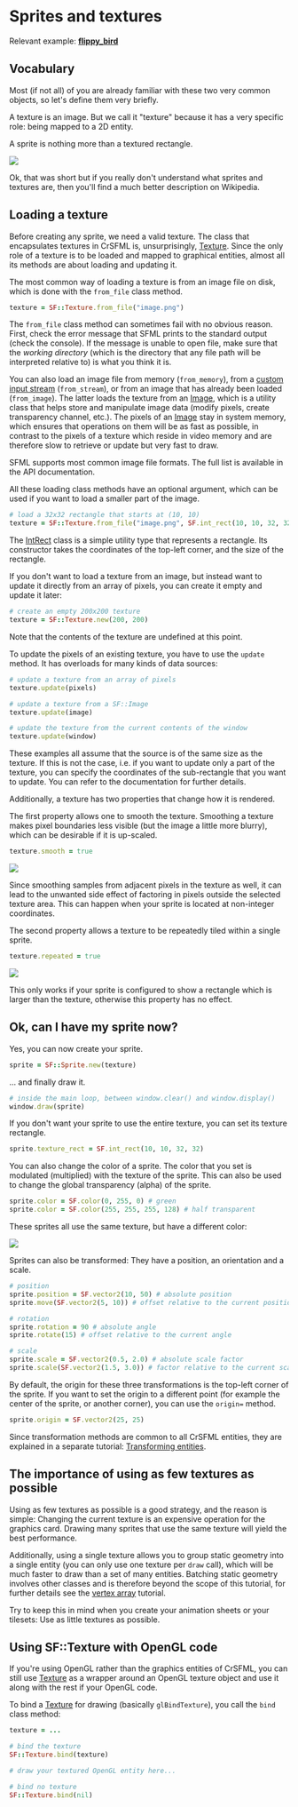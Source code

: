 # Sprites and textures

Relevant example: **[flippy_bird]({{book.examples}}/flippy_bird.cr)**

## Vocabulary

Most (if not all) of you are already familiar with these two very common objects, so let's define them very briefly.

A texture is an image. But we call it "texture" because it has a very specific role: being mapped to a 2D entity.

A sprite is nothing more than a textured rectangle.

![](images/graphics-sprites-definition.png)

Ok, that was short but if you really don't understand what sprites and textures are, then you'll find a much better description on Wikipedia.

## Loading a texture

Before creating any sprite, we need a valid texture. The class that encapsulates textures in CrSFML is, unsurprisingly, [Texture]({{book.api}}/Texture.html). Since the only role of a texture is to be loaded and mapped to graphical entities, almost all its methods are about loading and updating it.

The most common way of loading a texture is from an image file on disk, which is done with the `from_file` class method.

```ruby
texture = SF::Texture.from_file("image.png")
```

The `from_file` class method can sometimes fail with no obvious reason. First, check the error message that SFML prints to the standard output (check the console). If the message is unable to open file, make sure that the *working directory* (which is the directory that any file path will be interpreted relative to) is what you think it is.

You can also load an image file from memory (`from_memory`), from a [custom input stream](system-stream.md "Input streams tutorial") (`from_stream`), or from an image that has already been loaded (`from_image`). The latter loads the texture from an [Image]({{book.api}}/Image.html), which is a utility class that helps store and manipulate image data (modify pixels, create transparency channel, etc.). The pixels of an [Image]({{book.api}}/Image.html) stay in system memory, which ensures that operations on them will be as fast as possible, in contrast to the pixels of a texture which reside in video memory and are therefore slow to retrieve or update but very fast to draw.

SFML supports most common image file formats. The full list is available in the API documentation.

All these loading class methods have an optional argument, which can be used if you want to load a smaller part of the image.

```ruby
# load a 32x32 rectangle that starts at (10, 10)
texture = SF::Texture.from_file("image.png", SF.int_rect(10, 10, 32, 32))
```

The [IntRect]({{book.api}}/IntRect) class is a simple utility type that represents a rectangle. Its constructor takes the coordinates of the top-left corner, and the size of the rectangle.

If you don't want to load a texture from an image, but instead want to update it directly from an array of pixels, you can create it empty and update it later:

```ruby
# create an empty 200x200 texture
texture = SF::Texture.new(200, 200)
```

Note that the contents of the texture are undefined at this point.

To update the pixels of an existing texture, you have to use the `update` method. It has overloads for many kinds of data sources:

```ruby
# update a texture from an array of pixels
texture.update(pixels)

# update a texture from a SF::Image
texture.update(image)

# update the texture from the current contents of the window
texture.update(window)
```

These examples all assume that the source is of the same size as the texture. If this is not the case, i.e. if you want to update only a part of the texture, you can specify the coordinates of the sub-rectangle that you want to update. You can refer to the documentation for further details.

Additionally, a texture has two properties that change how it is rendered.

The first property allows one to smooth the texture. Smoothing a texture makes pixel boundaries less visible (but the image a little more blurry), which can be desirable if it is up-scaled.

```ruby
texture.smooth = true
```

![](images/graphics-sprites-smooth.png)

Since smoothing samples from adjacent pixels in the texture as well, it can lead to the unwanted side effect of factoring in pixels outside the selected texture area. This can happen when your sprite is located at non-integer coordinates.

The second property allows a texture to be repeatedly tiled within a single sprite.

```ruby
texture.repeated = true
```

![](images/graphics-sprites-repeated.png)

This only works if your sprite is configured to show a rectangle which is larger than the texture, otherwise this property has no effect.

## Ok, can I have my sprite now?

Yes, you can now create your sprite.

```ruby
sprite = SF::Sprite.new(texture)
```

... and finally draw it.

```ruby
# inside the main loop, between window.clear() and window.display()
window.draw(sprite)
```

If you don't want your sprite to use the entire texture, you can set its texture rectangle.

```ruby
sprite.texture_rect = SF.int_rect(10, 10, 32, 32)
```

You can also change the color of a sprite. The color that you set is modulated (multiplied) with the texture of the sprite. This can also be used to change the global transparency (alpha) of the sprite.

```ruby
sprite.color = SF.color(0, 255, 0) # green
sprite.color = SF.color(255, 255, 255, 128) # half transparent
```

These sprites all use the same texture, but have a different color:

![](images/graphics-sprites-color.png)

Sprites can also be transformed: They have a position, an orientation and a scale.

```ruby
# position
sprite.position = SF.vector2(10, 50) # absolute position
sprite.move(SF.vector2(5, 10)) # offset relative to the current position

# rotation
sprite.rotation = 90 # absolute angle
sprite.rotate(15) # offset relative to the current angle

# scale
sprite.scale = SF.vector2(0.5, 2.0) # absolute scale factor
sprite.scale(SF.vector2(1.5, 3.0)) # factor relative to the current scale
```

By default, the origin for these three transformations is the top-left corner of the sprite. If you want to set the origin to a different point (for example the center of the sprite, or another corner), you can use the `origin=` method.

```ruby
sprite.origin = SF.vector2(25, 25)
```

Since transformation methods are common to all CrSFML entities, they are explained in a separate tutorial: [Transforming entities](graphics-transform.md "'Transforming entities' tutorial").

## The importance of using as few textures as possible

Using as few textures as possible is a good strategy, and the reason is simple: Changing the current texture is an expensive operation for the graphics card. Drawing many sprites that use the same texture will yield the best performance.

Additionally, using a single texture allows you to group static geometry into a single entity (you can only use one texture per `draw` call), which will be much faster to draw than a set of many entities. Batching static geometry involves other classes and is therefore beyond the scope of this tutorial, for further details see the [vertex array](graphics-vertex-array.md "Vertex array tutorial") tutorial.

Try to keep this in mind when you create your animation sheets or your tilesets: Use as little textures as possible.

## Using SF::Texture with OpenGL code

If you're using OpenGL rather than the graphics entities of CrSFML, you can still use [Texture]({{book.api}}/Texture.html) as a wrapper around an OpenGL texture object and use it along with the rest if your OpenGL code.

To bind a [Texture]({{book.api}}/Texture.html) for drawing (basically `glBindTexture`), you call the `bind` class method:

```ruby
texture = ...

# bind the texture
SF::Texture.bind(texture)

# draw your textured OpenGL entity here...

# bind no texture
SF::Texture.bind(nil)
```

